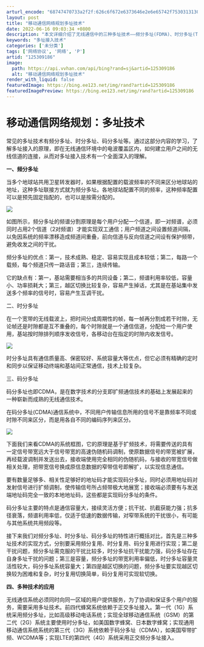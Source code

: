 ```yaml
---
arturl_encode: "68747470733a2f2f:626c6f672e6373646e2e6e65742f753031313036323034342f:61727469636c652f64657461696c732f313235333039313836"
layout: post
title: "移动通信网络规划多址技术"
date: 2022-06-16 09:03:34 +0800
description: "本文详细介绍了无线通信中的三种多址技术——频分多址(FDMA)、时分多址(TDMA)和码分多址(CD"
keywords: "多址接入技术"
categories: ['未分类']
tags: ['网络协议', '网络', 'P']
artid: "125309186"
image:
  path: https://api.vvhan.com/api/bing?rand=sj&artid=125309186
  alt: "移动通信网络规划多址技术"
render_with_liquid: false
featuredImage: https://bing.ee123.net/img/rand?artid=125309186
featuredImagePreview: https://bing.ee123.net/img/rand?artid=125309186
---
```


# 移动通信网络规划：多址技术

常见的多址技术有频分多址、时分多址、码分多址等。通过这部分内容的学习，了解多址接入的原理，即在无线通信环境中的电波覆盖区内，如何建立用户之间的无线信道的连接，从而对多址接入技术有一个全面深入的理解。

**一、频分多址**

当多个地球站共用卫星转发器时，如果根据配置的载波频率的不同来区分地球站的地址，这种多址联接方式就为频分多址。各地球站配置不同的频率，这种频率配置可以是预先固定指配的，也可以是按需分配的。

![](https://i-blog.csdnimg.cn/blog_migrate/df9fdfa9b363be7bf0a069324cb71394.png)

如图所示，频分多址的频谱分割原理是每个用户分配一个信道，即一对频谱，必须同时占用2个信道（2对频谱）才能实现双工通信；用户频道之间设置频道间隔，以免因系统的频率漂移造成频道间重叠，前向信道与反向信道之间设有保护频带，避免收发之间的干扰。

频分多址的优点：第一，技术成熟、稳定、容易实现且成本较低；第二，每路一个载频，每个频道只传一路话音；第三，连续传输。

它的缺点有：第一，基站需要相当多的共同设备；第二，频谱利用率较低，容量小、功率损耗大；第三，越区切换比较复杂，容易产生掉话，尤其是在基站集中发送多个频率的信号时，容易产生互调干扰。

二、时分多址

在一个宽带的无线载波上，把时间分成周期性的帧，每一帧再分割成若干时隙，无论帧还是时隙都是互不重叠的，每个时隙就是一个通信信道，分配给一个用户使用，基站按时隙排列顺序发收信号，各移动台在指定的时隙内收发信号。

![](https://i-blog.csdnimg.cn/blog_migrate/1093cc193eb88f50e951d97cb4b5991a.png)

时分多址具有通信质量高、保密较好、系统容量大等优点，但它必须有精确的定时和同步以保证移动终端和基站间正常通信，技术上较复杂。

三、码分多址

码分多址也即CDMA，是在数字技术的分支即扩频通信技术的基础上发展起来的一种崭新而成熟的无线通信技术。

在码分多址(CDMA)通信系统中，不同用户传输信息所用的信号不是靠频率不同或时隙不同来区分，而是用各自不同的编码序列来区分。

![](https://i-blog.csdnimg.cn/blog_migrate/d13737b1b60465b4e139bf3c73dea7cb.png)

下面我们来看CDMA的系统框图，它的原理是基于扩频技术，将需要传送的具有一定信号带宽远大于信号带宽的高速伪随机码调制，使原数据信号的带宽被扩展，再经载波调制并发送出去，接收端使用完全相同的伪随机码，与接收的带宽信号做相关处理，把带宽信号换成原信息数据的窄带信号即解扩，以实现信息通信。

要有数量足够多、相关性足够好的地址码才能实现码分多址，同时必须用地址码对发射信号进行扩频调制，使传输信号所占频带极大地展宽；接收端必须要有与发送端地址码完全一致的本地地址码，这些都是实现码分多址的条件。

码分多址主要的特点是通信容量大，接续灵活方便；抗干扰、抗截获能力强；抗多径衰落，频谱利用率低，仅适于低速的数据传输，对窄带系统的干扰很小，有可能与其他系统共用频段等。

接下来我们对频分多址、时分多址、码分多址的特性进行概括对比，首先是三种多址技术的实现方式，分别要采用频分复用、时分复用、码分复用进行实现；第二是干扰问题，频分多址需克服的干扰比较多，时分多址抗干扰能力强，码分多址存在自身多址干扰的问题；第三是容量，频分多址的带宽利用率偏低，时分多址容量灵活性较大，码分多址系统容量大；第四是越区切换的问题，频分多址要实现越区切换较为困难和复杂，时分复用切换简单，码分复用可实现软切换。

**四、多种技术的应用**

无线通信系统必须同时向同一区域的用户提供服务，为了协调和保证多个用户的服务，需要采用多址技术。前四代蜂窝系统依赖于正交多址接入。第一代（1G）系统采用频分多址，比如高级移动电话系统；实现全球移动通信系统（GSM）的第二代（2G）系统主要使用时分多址，如美国数字蜂窝、日本数字蜂窝；实现通用移动通信系统系统的第三代（3G）系统依赖于码分多址（CDMA），如美国窄带扩频、WCDMA等；实现LTE的第四代（4G）系统采用正交频分多址接入。